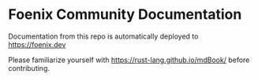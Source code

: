 # Foenix Community Documentation

Documentation from this repo is automatically deployed to https://foenix.dev 

Please familiarize yourself with https://rust-lang.github.io/mdBook/ before contributing. 
